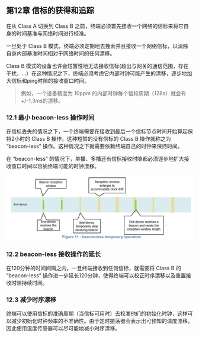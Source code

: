 ## 第12章 信标的获得和追踪

在从 Class A 切换到 Class B 之前，终端必须首先接收一个网络的信标来将它自身的时间基准与网络时间进行校准。

一旦处于 Class B 模式，终端必须定期地去搜索并且接收一个网络信标，以消除自身内部基准时间相对于网络时间的任何漂移。

Class B 模式的设备也许会短暂性地无法接收信标(超出与网关的通信范围，存在干扰，...）在这种情况之下，终端必须考虑它内部时钟可能产生的漂移，逐步地加大信标和ping时隙的接收窗口时间。

> 例如，一个设备精度为 10ppm 的内部时钟每个信标周期（128s）就会有+/-1.3ms的漂移。

### <a name="12.1">12.1 最小 beacon-less 操作时间</a>

在信标丢失的情况之下，一个终端需要在接收到最后一个信标节点时间开始算起保持2小时的 Class B 操作。这种短暂的没有信标的 Class B 操作就称之为 “beacon-less” 操作。这种情况之下就需要依赖终端自己的时钟来保持时间。

在 “beacon-less” 的情况下，单播、多播还有信标接收时隙都必须逐步地扩大接收窗口时间以容纳终端可能的时钟漂移。

![](/media/beacon-less_temporary_operation.png)

### <a name="12.2">12.2 beacon-less 接收操作的延长</a>

在120分钟的时间间隔之内，一旦终端接收到任何信标，就需要将 Class B 的 “beacon-less” 操作进一步延长120分钟，使得终端可以校正时序漂移以及重置接收时隙持续时间。

### <a name="12.3">12.3 减少时序漂移</a>

终端可以使用信标的准确周期（当信标可用时）去校准他们的初始化时钟，这样可以减少初始化时钟频率的不准确性。由于定时振荡器会表示出可预知的温度漂移，因此使用温度传感器可以尽可能地减小时序漂移。

